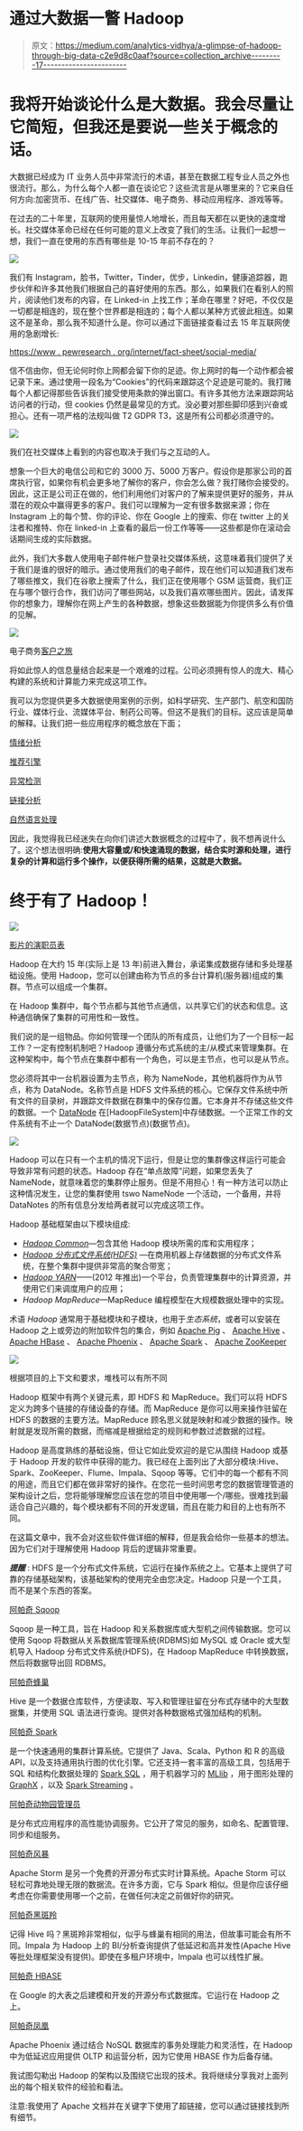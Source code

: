 # 通过大数据一瞥 Hadoop

> 原文：<https://medium.com/analytics-vidhya/a-glimpse-of-hadoop-through-big-data-c2e9d8c0aaf?source=collection_archive---------17----------------------->

# 我将开始谈论什么是大数据。我会尽量让它简短，但我还是要说一些关于概念的话。

大数据已经成为 IT 业务人员中非常流行的术语，甚至在数据工程专业人员之外也很流行。那么，为什么每个人都一直在谈论它？这些流言是从哪里来的？它来自任何方向:加密货币、在线广告、社交媒体、电子商务、移动应用程序、游戏等等。

在过去的二十年里，互联网的使用量惊人地增长，而且每天都在以更快的速度增长。社交媒体革命已经在任何可能的意义上改变了我们的生活。让我们一起想一想，我们一直在使用的东西有哪些是 10-15 年前不存在的？

![](img/0657bd031264c0713208039cfdf9ad6d.png)

我们有 Instagram，脸书，Twitter，Tinder，优步，Linkedin，健康追踪器，跑步伙伴和许多其他我们根据自己的喜好使用的东西。那么，如果我们在看别人的照片，阅读他们发布的内容，在 Linked-in 上找工作；革命在哪里？好吧，不仅仅是一切都是相连的，现在整个世界都是相连的；每个人都以某种方式彼此相连。如果这不是革命，那么我不知道什么是。你可以通过下面链接查看过去 15 年互联网使用的急剧增长:

[https://www . pewresearch . org/internet/fact-sheet/social-media/](https://www.pewresearch.org/internet/fact-sheet/social-media/)

信不信由你，但无论何时你上网都会留下你的足迹。你上网时的每一个动作都会被记录下来。通过使用一段名为“Cookies”的代码来跟踪这个足迹是可能的。我打赌每个人都记得那些告诉我们接受使用条款的弹出窗口。有许多其他方法来跟踪网站访问者的行动，但 cookies 仍然是最常见的方式。没必要对那些脚印感到兴奋或担心。还有一项严格的法规叫做 T2 GDPR T3，这是所有公司都必须遵守的。

![](img/ebab9a540e53e5167d98682661020829.png)

我们在社交媒体上看到的内容也取决于我们与之互动的人。

想象一个巨大的电信公司和它的 3000 万、5000 万客户。假设你是那家公司的首席执行官，如果你有机会更多地了解你的客户，你会怎么做？我打赌你会接受的。因此，这正是公司正在做的，他们利用他们对客户的了解来提供更好的服务，并从潜在的观众中赢得更多的客户。我们可以理解为一定有很多数据来源；你在 Instagram 上的每个赞、你的评论、你在 Google 上的搜索、你在 twitter 上的关注者和推特、你在 linked-in 上查看的最后一份工作等等——这些都是你在滚动会话期间生成的实际数据。

此外，我们大多数人使用电子邮件帐户登录社交媒体系统，这意味着我们提供了关于我们是谁的很好的暗示。通过使用我们的电子邮件，现在他们可以知道我们发布了哪些推文，我们在谷歌上搜索了什么，我们正在使用哪个 GSM 运营商，我们正在与哪个银行合作，我们访问了哪些网站，以及我们喜欢哪些图片。因此，请发挥你的想象力，理解你在网上产生的各种数据，想象这些数据能为你提供多么有价值的见解。

![](img/f26137154f131dfb63202bff7456c2b5.png)

电子商务[客户之旅](https://apexit.com/marketing-customer-experience-transportation-logistics-industry/customer-journey/)

将如此惊人的信息量结合起来是一个艰难的过程。公司必须拥有惊人的庞大、精心构建的系统和计算能力来完成这项工作。

我可以为您提供更多大数据使用案例的示例，如科学研究、生产部门、航空和国防行业、媒体行业、流媒体平台、制药公司等。但这不是我们的目标。这应该是简单的解释。让我们把一些应用程序的概念放在下面；

[情绪分析](https://en.wikipedia.org/wiki/Sentiment_analysis)

[推荐引擎](https://en.wikipedia.org/wiki/Recommender_system)

[异常检测](https://en.wikipedia.org/wiki/Anomaly_detection)

[链接分析](https://en.wikipedia.org/wiki/Link_analysis)

[自然语言处理](https://en.wikipedia.org/wiki/Natural_language_processing)

因此，我觉得我已经迷失在向你们讲述大数据概念的过程中了，我不想再说什么了。这个想法很明确:**使用大容量或/和快速涌现的数据，结合实时源和处理，进行复杂的计算和运行多个操作，以便获得所需的结果，这就是大数据。**

# **终于有了 Hadoop！**

![](img/3e810ec6ffdb19f7c64d459e9f09d82f.png)

[影片的演职员表](https://www.scnsoft.com/services/big-data/hadoop)

Hadoop 在大约 15 年(实际上是 13 年)前进入舞台，承诺集成数据存储和多处理基础设施。使用 Hadoop，您可以创建由称为节点的多台计算机(服务器)组成的集群。节点可以组成一个集群。

在 Hadoop 集群中，每个节点都与其他节点通信，以共享它们的状态和信息。这种通信确保了集群的可用性和一致性。

我们说的是一组物品。你如何管理一个团队的所有成员，让他们为了一个目标一起工作？一定有控制机制吧？Hadoop 遵循分布式系统的主/从模式来管理集群。在这种架构中，每个节点在集群中都有一个角色，可以是主节点，也可以是从节点。

您必须将其中一台机器设置为主节点，称为 NameNode，其他机器将作为从节点，称为 DataNode。名称节点是 HDFS 文件系统的核心。它保存文件系统中所有文件的目录树，并跟踪文件数据在群集中的保存位置。它本身并不存储这些文件的数据。一个 [DataNode](https://cwiki.apache.org/confluence/display/HADOOP2/DataNode) 在[HadoopFileSystem]中存储数据。一个正常工作的文件系统有不止一个 DataNode(数据节点)(数据节点)。

![](img/78cebfe71079b95da565994996faf949.png)

Hadoop 可以在只有一个主机的情况下运行，但是让您的集群像这样运行可能会导致非常有问题的状态。Hadoop 存在“单点故障”问题，如果您丢失了 NameNode，就意味着您的集群停止服务。但是不用担心！有一种方法可以防止这种情况发生，让您的集群使用 tswo NameNode 一个活动，一个备用，并将 DataNotes 的所有信息分发给两者就可以完成这项工作。

Hadoop 基础框架由以下模块组成:

*   [*Hadoop Common*](https://en.wikipedia.org/wiki/Apache_Hadoop)—包含其他 Hadoop 模块所需的库和实用程序；
*   [*Hadoop 分布式文件系统(HDFS)*](https://en.wikipedia.org/wiki/Apache_Hadoop) —在商用机器上存储数据的分布式文件系统，在整个集群中提供非常高的聚合带宽；
*   [*Hadoop YARN*](https://hadoop.apache.org/docs/current/hadoop-yarn/hadoop-yarn-site/YARN.html)——(2012 年推出)一个平台，负责管理集群中的计算资源，并使用它们来调度用户的应用；
*   *Hadoop MapReduce*—MapReduce 编程模型在大规模数据处理中的实现。

术语 *Hadoop* 通常用于基础模块和子模块，也用于*生态系统*，或者可以安装在 Hadoop 之上或旁边的附加软件包的集合，例如 [Apache Pig](https://en.wikipedia.org/wiki/Pig_(programming_tool)) 、 [Apache Hive](https://en.wikipedia.org/wiki/Apache_Hive) 、 [Apache HBase](https://en.wikipedia.org/wiki/Apache_HBase) 、 [Apache Phoenix](https://en.wikipedia.org/wiki/Apache_Phoenix) 、 [Apache Spark](https://en.wikipedia.org/wiki/Apache_Spark) 、 [Apache ZooKeeper](https://en.wikipedia.org/wiki/Apache_ZooKeeper)

![](img/8e713ed2d68ffb0bc474ff71b9f94e4e.png)

根据项目的上下文和要求，堆栈可以有所不同

Hadoop 框架中有两个关键元素，即 HDFS 和 MapReduce。我们可以将 HDFS 定义为跨多个链接的存储设备的存储。而 MapReduce 是你可以用来操作驻留在 HDFS 的数据的主要方法。MapReduce 顾名思义就是映射和减少数据的操作。映射就是发现所需的数据，而缩减是根据给定的规则和参数过滤数据的过程。

Hadoop 是高度熟练的基础设施，但让它如此受欢迎的是它从围绕 Hadoop 或基于 Hadoop 开发的软件中获得的能力。我已经在上面列出了大部分模块:Hive、Spark、ZooKeeper、Flume、Impala、Sqoop 等等。它们中的每一个都有不同的用途，而且它们都在做非常好的操作。在您花一些时间思考您的数据管理管道的架构设计之后，您将能够理解您应该在您的项目中使用哪一个/哪些。很难找到最适合自己兴趣的，每个模块都有不同的开发逻辑，而且在能力和目的上也有所不同。

在这篇文章中，我不会对这些软件做详细的解释，但是我会给你一些基本的想法。因为它们对于理解使用 Hadoop 背后的逻辑非常重要。

***提醒*** : HDFS 是一个分布式文件系统，它运行在操作系统之上。它基本上提供了可靠的存储基础架构，该基础架构的使用完全由您决定。Hadoop 只是一个工具，而不是某个东西的答案。

[阿帕奇 Sqoop](https://sqoop.apache.org/docs/1.4.6/SqoopUserGuide.html)

Sqoop 是一种工具，旨在 Hadoop 和关系数据库或大型机之间传输数据。您可以使用 Sqoop 将数据从关系数据库管理系统(RDBMS)如 MySQL 或 Oracle 或大型机导入 Hadoop 分布式文件系统(HDFS)，在 Hadoop MapReduce 中转换数据，然后将数据导出回 RDBMS。

[阿帕奇蜂巢](https://cwiki.apache.org/confluence/display/Hive/Home)

Hive 是一个数据仓库软件，方便读取、写入和管理驻留在分布式存储中的大型数据集，并使用 SQL 语法进行查询。提供对各种数据格式强加结构的机制。

[阿帕奇 Spark](https://spark.apache.org/docs/latest/)

是一个快速通用的集群计算系统。它提供了 Java、Scala、Python 和 R 的高级 API，以及支持通用执行图的优化引擎。它还支持一套丰富的高级工具，包括用于 SQL 和结构化数据处理的 [Spark SQL](https://spark.apache.org/docs/latest/sql-programming-guide.html) ，用于机器学习的 [MLlib](https://spark.apache.org/docs/latest/ml-guide.html) ，用于图形处理的 [GraphX](https://spark.apache.org/docs/latest/graphx-programming-guide.html) ，以及 [Spark Streaming](https://spark.apache.org/docs/latest/streaming-programming-guide.html) 。

[阿帕奇动物园管理员](https://zookeeper.apache.org/doc/r3.5.7/index.html)

是分布式应用程序的高性能协调服务。它公开了常见的服务，如命名、配置管理、同步和组服务。

[阿帕奇风暴](https://storm.apache.org/index.html)

Apache Storm 是另一个免费的开源分布式实时计算系统。Apache Storm 可以轻松可靠地处理无限的数据流。在许多方面，它与 Spark 相似。但是你应该仔细考虑在你需要使用哪一个之前，在做任何决定之前做好你的研究。

[阿帕奇黑斑羚](https://impala.apache.org/)

记得 Hive 吗？黑斑羚非常相似，似乎与蜂巢有相同的用法，但故事可能会有所不同。Impala 为 Hadoop 上的 BI/分析查询提供了低延迟和高并发性(Apache Hive 等批处理框架没有提供)。即使在多租户环境中，Impala 也可以线性扩展。

[阿帕奇 HBASE](https://en.wikipedia.org/wiki/Apache_HBase)

在 Google 的大表之后建模和开发的开源分布式数据库。它运行在 Hadoop 之上。

[阿帕奇凤凰](https://phoenix.apache.org/)

Apache Phoenix 通过结合 NoSQL 数据库的事务处理能力和灵活性，在 Hadoop 中为低延迟应用提供 OLTP 和运营分析，因为它使用 HBASE 作为后备存储。

我试图勾勒出 Hadoop 的架构以及围绕它出现的技术。我将继续分享我对上面列出的每个相关软件的经验和看法。

注意:我使用了 Apache 文档并在关键字下使用了超链接，您可以通过链接找到所有细节。